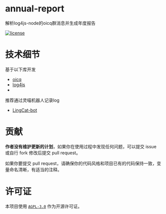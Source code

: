 # annual-report
解析log4js-node的oicq群消息并生成年度报告

[![license](https://img.shields.io/github/license/Sirius0v0/SiriusBot)](https://choosealicense.com/licenses/agpl-3.0/)

# 技术细节
基于以下库开发
+ [oicq](https://github.com/takayama-lily/oicq)
+ [log4js](https://github.com/log4js-node/log4js-node)
+ 
推荐通过灵喵机器人记录log
+ [LingCat-bot](https://github.com/NPUcraft/LingCat-bot)

# 贡献

**作者没有维护更新的计划**，如果你在使用过程中发现任何问题，可以提交 issue 或自行 fork 修改后提交 pull request。

如果你要提交 pull request，请确保你的代码风格和项目已有的代码保持一致，变量命名清晰，有适当的注释。

# 许可证

本项目使用 [`AGPL-3.0`](https://choosealicense.com/licenses/agpl-3.0/) 作为开源许可证。

